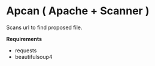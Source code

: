 # Apcan ( Apache + Scanner )

Scans url to find proposed file.

**Requirements**
- requests
- beautifulsoup4
